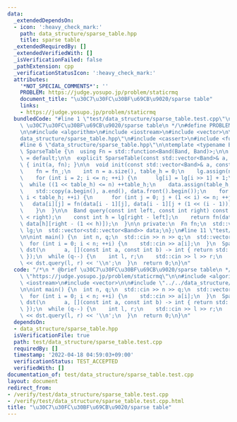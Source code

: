 ```yaml
---
data:
  _extendedDependsOn:
  - icon: ':heavy_check_mark:'
    path: data_structure/sparse_table.hpp
    title: sparse table
  _extendedRequiredBy: []
  _extendedVerifiedWith: []
  _isVerificationFailed: false
  _pathExtension: cpp
  _verificationStatusIcon: ':heavy_check_mark:'
  attributes:
    '*NOT_SPECIAL_COMMENTS*': ''
    PROBLEM: https://judge.yosupo.jp/problem/staticrmq
    document_title: "\u30C7\u30FC\u30BF\u69CB\u9020/sparse table"
    links:
    - https://judge.yosupo.jp/problem/staticrmq
  bundledCode: "#line 1 \"test/data_structure/sparse_table.test.cpp\"\n/*\n * @brief\
    \ \u30C7\u30FC\u30BF\u69CB\u9020/sparse table\n */\n#define PROBLEM \"https://judge.yosupo.jp/problem/staticrmq\"\
    \n\n#include <algorithm>\n#include <iostream>\n#include <vector>\n\n#line 3 \"\
    data_structure/sparse_table.hpp\"\n#include <cassert>\n#include <functional>\n\
    #line 6 \"data_structure/sparse_table.hpp\"\n\ntemplate <typename Band>\nstruct\
    \ SparseTable {\n  using Fn = std::function<Band(Band, Band)>;\n\n  SparseTable()\
    \ = default;\n\n  explicit SparseTable(const std::vector<Band>& a, const Fn fn)\
    \ { init(a, fn); }\n\n  void init(const std::vector<Band>& a, const Fn fn_) {\n\
    \    fn = fn_;\n    int n = a.size(), table_h = 0;\n    lg.assign(n + 1, 0);\n\
    \    for (int i = 2; i <= n; ++i) {\n      lg[i] = lg[i >> 1] + 1;\n    }\n  \
    \  while ((1 << table_h) <= n) ++table_h;\n    data.assign(table_h, std::vector<Band>(n));\n\
    \    std::copy(a.begin(), a.end(), data.front().begin());\n    for (int i = 1;\
    \ i < table_h; ++i) {\n      for (int j = 0; j + (1 << i) <= n; ++j) {\n     \
    \   data[i][j] = fn(data[i - 1][j], data[i - 1][j + (1 << (i - 1))]);\n      }\n\
    \    }\n  }\n\n  Band query(const int left, const int right) const {\n    assert(left\
    \ < right);\n    const int h = lg[right - left];\n    return fn(data[h][left],\
    \ data[h][right - (1 << h)]);\n  }\n\n private:\n  Fn fn;\n  std::vector<int>\
    \ lg;\n  std::vector<std::vector<Band>> data;\n};\n#line 11 \"test/data_structure/sparse_table.test.cpp\"\
    \n\nint main() {\n  int n, q;\n  std::cin >> n >> q;\n  std::vector<int> a(n);\n\
    \  for (int i = 0; i < n; ++i) {\n    std::cin >> a[i];\n  }\n  SparseTable<int>\
    \ dst(\n      a, [](const int a, const int b) -> int { return std::min(a, b);\
    \ });\n  while (q--) {\n    int l, r;\n    std::cin >> l >> r;\n    std::cout\
    \ << dst.query(l, r) << '\\n';\n  }\n  return 0;\n}\n"
  code: "/*\n * @brief \u30C7\u30FC\u30BF\u69CB\u9020/sparse table\n */\n#define PROBLEM\
    \ \"https://judge.yosupo.jp/problem/staticrmq\"\n\n#include <algorithm>\n#include\
    \ <iostream>\n#include <vector>\n\n#include \"../../data_structure/sparse_table.hpp\"\
    \n\nint main() {\n  int n, q;\n  std::cin >> n >> q;\n  std::vector<int> a(n);\n\
    \  for (int i = 0; i < n; ++i) {\n    std::cin >> a[i];\n  }\n  SparseTable<int>\
    \ dst(\n      a, [](const int a, const int b) -> int { return std::min(a, b);\
    \ });\n  while (q--) {\n    int l, r;\n    std::cin >> l >> r;\n    std::cout\
    \ << dst.query(l, r) << '\\n';\n  }\n  return 0;\n}\n"
  dependsOn:
  - data_structure/sparse_table.hpp
  isVerificationFile: true
  path: test/data_structure/sparse_table.test.cpp
  requiredBy: []
  timestamp: '2022-04-18 04:59:03+09:00'
  verificationStatus: TEST_ACCEPTED
  verifiedWith: []
documentation_of: test/data_structure/sparse_table.test.cpp
layout: document
redirect_from:
- /verify/test/data_structure/sparse_table.test.cpp
- /verify/test/data_structure/sparse_table.test.cpp.html
title: "\u30C7\u30FC\u30BF\u69CB\u9020/sparse table"
---
```

